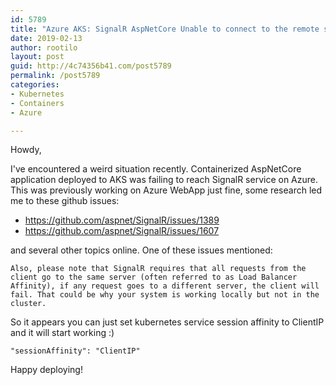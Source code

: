 ```yaml
---
id: 5789
title: "Azure AKS: SignalR AspNetCore Unable to connect to the remote server ---> System.Net.WebException"
date: 2019-02-13
author: rootilo
layout: post
guid: http://4c74356b41.com/post5789
permalink: /post5789
categories:
- Kubernetes
- Containers
- Azure

---
```


Howdy,

I've encountered a weird situation recently. Containerized AspNetCore application deployed to AKS was failing to reach SignalR service on Azure. This was previously working on Azure WebApp just fine, some research led me to these github issues:

- https://github.com/aspnet/SignalR/issues/1389
- https://github.com/aspnet/SignalR/issues/1607

and several other topics online. One of these issues mentioned:

```
Also, please note that SignalR requires that all requests from the client go to the same server (often referred to as Load Balancer Affinity), if any request goes to a different server, the client will fail. That could be why your system is working locally but not in the cluster.
```

So it appears you can just set kubernetes service session affinity to ClientIP and it will start working :)

```
"sessionAffinity": "ClientIP"
```

Happy deploying!